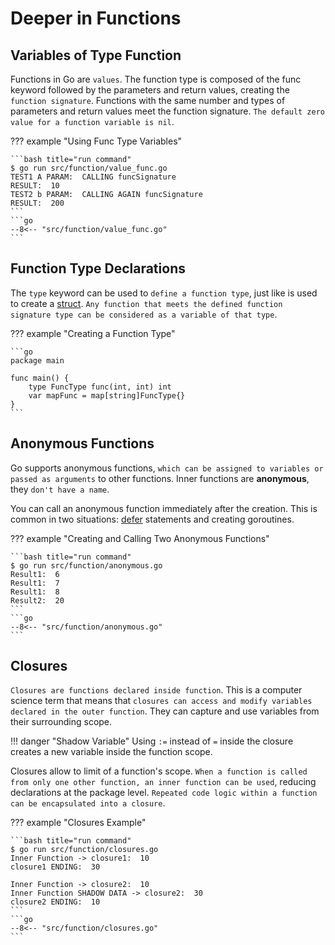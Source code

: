 # Deeper in Functions

## Variables of Type Function

Functions in Go are `values`. The function type is composed of the func keyword followed by the parameters and return values, creating the `function signature`. Functions with the same number and types of parameters and return values meet the function signature. `The default zero value for a function variable is nil`.

??? example "Using Func Type Variables"

    ```bash title="run command"
    $ go run src/function/value_func.go
    TEST1 A PARAM:  CALLING funcSignature
    RESULT:  10
    TEST2 b PARAM:  CALLING AGAIN funcSignature
    RESULT:  200
    ```
    ```go
    --8<-- "src/function/value_func.go"
    ```

## Function Type Declarations

The `type` keyword can be used to `define a function type`, just like is used to create a [struct](../structs/structs.md#structs). `Any function that meets the defined function signature type can be considered as a variable of that type`.

??? example "Creating a Function Type"

    ```go
    package main

    func main() {
        type FuncType func(int, int) int
        var mapFunc = map[string]FuncType{}
    }
    ```

## Anonymous Functions

Go supports anonymous functions, `which can be assigned to variables or passed as arguments` to other functions. Inner functions are **anonymous**, they `don't have a name`.

You can call an anonymous function immediately after the creation. This is common in two situations: [defer](defer.md#defer) statements and creating goroutines.

??? example "Creating and Calling Two Anonymous Functions"

    ```bash title="run command"
    $ go run src/function/anonymous.go
    Result1:  6
    Result1:  7
    Result1:  8
    Result2:  20
    ```
    ```go
    --8<-- "src/function/anonymous.go"
    ```

## Closures

`Closures are functions declared inside function`. This is a computer science term that means that `closures can access and modify variables declared in the outer function`. They can capture and use variables from their surrounding scope.

!!! danger "Shadow Variable"
    Using `:=` instead of `=` inside the closure creates a new variable inside the function scope.

Closures allow to limit of a function's scope. `When a function is called from only one other function, an inner function can be used`, reducing declarations at the package level. `Repeated code logic within a function can be encapsulated into a closure`.

??? example "Closures Example"

    ```bash title="run command"
    $ go run src/function/closures.go
    Inner Function -> closure1:  10
    closure1 ENDING:  30

    Inner Function -> closure2:  10
    Inner Function SHADOW DATA -> closure2:  30
    closure2 ENDING:  10
    ```
    ```go
    --8<-- "src/function/closures.go"
    ```
